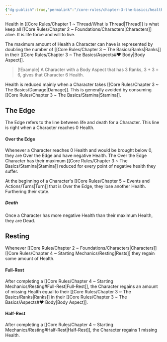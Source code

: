 ```yaml
---
{"dg-publish":true,"permalink":"/core-rules/chapter-3-the-basics/health/"}
---
```


Health in [[Core Rules/Chapter 1 ~ Thread/What is Thread\|Thread]] is what keep all [[Core Rules/Chapter 2 ~ Foundations/Characters\|Characters]] alive. It is life force and will to live.

The maximum amount of Health a Character can have is represented by doubling the number of [[Core Rules/Chapter 3 ~ The Basics/Ranks\|Ranks]] in their [[Core Rules/Chapter 3 ~ The Basics/Aspects#♥ Body\|Body Aspect]].
>[!Example]
>A Character with a Body Aspect that has 3 Ranks, 3 + 3 = 6, gives that Character 6 Health.

Health is reduced mainly when a Character takes [[Core Rules/Chapter 3 ~ The Basics/Damage\|Damage]]. This is generally avoided by consuming [[Core Rules/Chapter 3 ~ The Basics/Stamina\|Stamina]].
## The Edge
The Edge refers to the line between life and death for a Character. This line is right when a Character reaches 0 Health.
#### Over the Edge
Whenever a Character reaches 0 Health and would be brought below 0, they are Over the Edge and have negative Health. The Over the Edge Character has their maximum [[Core Rules/Chapter 3 ~ The Basics/Stamina\|Stamina]] reduced for every point of negative health they suffer.

At the beginning of a Character's [[Core Rules/Chapter 5 ~ Events and Actions/Turns\|Turn]] that is Over the Edge, they lose another Health. Furthering their state.
##### Death
Once a Character has more negative Health than their maximum Health, they are Dead.
## Resting
Whenever [[Core Rules/Chapter 2 ~ Foundations/Characters\|Characters]] [[Core Rules/Chapter 4 ~ Starting Mechanics/Resting\|Rests]] they regain some amount of Health.
#### Full-Rest
After completing a [[Core Rules/Chapter 4 ~ Starting Mechanics/Resting#Full-Rest\|Full-Rest]], the Character regains an amount of missing Health equal to their [[Core Rules/Chapter 3 ~ The Basics/Ranks\|Ranks]] in their [[Core Rules/Chapter 3 ~ The Basics/Aspects#♥ Body\|Body Aspect]].
#### Half-Rest
After completing a [[Core Rules/Chapter 4 ~ Starting Mechanics/Resting#Half-Rest\|Half-Rest]], the Character regains 1 missing Health.
